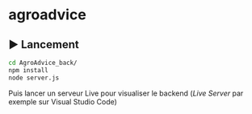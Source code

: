 # agroadvice

## ▶️ Lancement

```bash
cd AgroAdvice_back/
npm install
node server.js
```

Puis lancer un serveur Live pour visualiser le backend (_Live Server_ par exemple sur Visual Studio Code)
